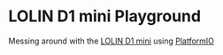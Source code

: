 # LOLIN D1 mini Playground

Messing around with the [LOLIN D1 mini](https://docs.wemos.cc/en/latest/d1/d1_mini.html) using [PlatformIO](https://platformio.org/)



